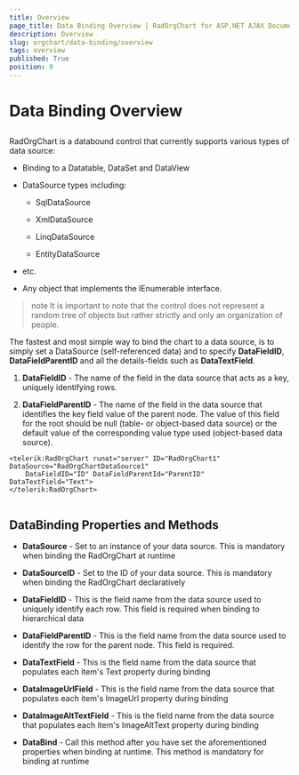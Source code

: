 ```yaml
---
title: Overview
page_title: Data Binding Overview | RadOrgChart for ASP.NET AJAX Documentation
description: Overview
slug: orgchart/data-binding/overview
tags: overview
published: True
position: 0
---
```


# Data Binding Overview



## 

RadOrgChart is a databound control that currently supports various types of data source:

* Binding to a Datatable, DataSet and DataView

* DataSource types including:

	* SqlDataSource

	* XmlDataSource

	* LinqDataSource

	* EntityDataSource

* etc.

* Any object that implements the IEnumerable interface.

>note It is important to note that the control does not represent a random tree of objects but rather strictly and only an organization of people.
>


The fastest and most simple way to bind the chart to a data source, is to simply set a DataSource (self-referenced data) and to specify **DataFieldID**, **DataFieldParentID** and all the details-fields such as **DataTextField**.

1. **DataFieldID** - The name of the field in the data source that acts as a key, uniquely identifying rows.

2. **DataFieldParentID** - The name of the field in the data source that identifies the key field value of the parent node. The value of this field for the root should be null (table- or object-based data source) or the default value of the corresponding value type used (object-based data source).

````ASPNET
<telerik:RadOrgChart runat="server" ID="RadOrgChart1" DataSource="RadOrgChartDataSource1"
	DataFieldID="ID" DataFieldParentId="ParentID" DataTextField="Text">
</telerik:RadOrgChart>
	
````



## DataBinding Properties and Methods

* **DataSource** - Set to an instance of your data source. This is mandatory when binding the RadOrgChart at runtime

* **DataSourceID** - Set to the ID of your data source. This is mandatory when binding the RadOrgChart declaratively

* **DataFieldID** - This is the field name from the data source used to uniquely identify each row. This field is required when binding to hierarchical data

* **DataFieldParentID** - This is the field name from the data source used to identify the row for the parent node. This field is required.

* **DataTextField** - This is the field name from the data source that populates each item's Text property during binding

* **DataImageUrlField** - This is the field name from the data source that populates each item's ImageUrl property during binding

* **DataImageAltTextField** - This is the field name from the data source that populates each item's ImageAltText property during binding

* **DataBind** - Call this method after you have set the aforementioned properties when binding at runtime. This method is mandatory for binding at runtime
